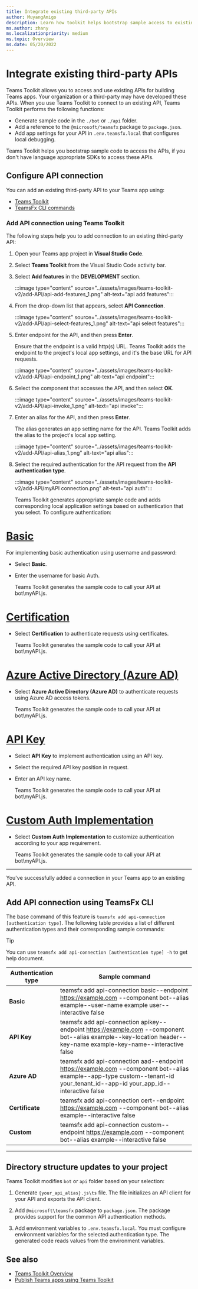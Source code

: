 ```yaml
---
title: Integrate existing third-party APIs
author: MuyangAmigo
description: Learn how toolkit helps bootstrap sample access to existing APIs. List of different authentication types.
ms.author: zhany
ms.localizationpriority: medium
ms.topic: Overview
ms.date: 05/20/2022
---
```


# Integrate existing third-party APIs

Teams Toolkit allows you to access and use existing APIs for building Teams apps. Your organization or a third-party may have developed these APIs. When you use Teams Toolkit to connect to an existing API, Teams Toolkit performs the following functions:

* Generate sample code in the `./bot` or `./api` folder.
* Add a reference to the `@microsoft/teamsfx` package to `package.json`.
* Add app settings for your API in  `.env.teamsfx.local` that configures local debugging.

Teams Toolkit helps you bootstrap sample code to access the APIs, if you don't have language appropriate SDKs to access these APIs.

## Configure API connection

You can add an existing third-party API to your Teams app using:

* [Teams Toolkit](#add-api-connection-using-teams-toolkit)
* [TeamsFx CLI commands](#add-api-connection-using-teamsfx-cli)

### Add API connection using Teams Toolkit

The following steps help you to add connection to an existing third-party API:

1. Open your Teams app project in **Visual Studio Code**.
2. Select **Teams Toolkit** from the Visual Studio Code activity bar.
3. Select **Add features** in the **DEVELOPMENT** section.

    :::image type="content" source="../assets/images/teams-toolkit-v2/add-API/api-add-features_1.png" alt-text="api add features":::

4. From the drop-down list that appears, select **API Connection**.

    :::image type="content" source="../assets/images/teams-toolkit-v2/add-API/api-select-features_1.png" alt-text="api select features":::

5. Enter endpoint for the API, and then press **Enter**.

    Ensure that the endpoint is a valid http(s) URL. Teams Toolkit adds the endpoint to the project's local app settings, and it's the base URL for API requests.

    :::image type="content" source="../assets/images/teams-toolkit-v2/add-API/api-endpoint_1.png" alt-text="api endpoint":::

7. Select the component that accesses the API, and then select **OK**.

    :::image type="content" source="../assets/images/teams-toolkit-v2/add-API/api-invoke_1.png" alt-text="api invoke":::

9. Enter an alias for the API, and then press **Enter**.

    The alias generates an app setting name for the API. Teams Toolkit adds the alias to the project's local app setting.

    :::image type="content" source="../assets/images/teams-toolkit-v2/add-API/api-alias_1.png" alt-text="api alias":::

11. Select the required authentication for the API request from the **API authentication type**.

     :::image type="content" source="../assets/images/teams-toolkit-v2/add-API/myAPI connection.png" alt-text="api auth":::

     Teams Toolkit generates appropriate sample code and adds corresponding local application settings based on authentication that you select. To configure authentication:

# [Basic](#tab/basic)

For implementing basic authentication using username and password:

* Select **Basic**.
* Enter the username for basic Auth.

  Teams Toolkit generates the sample code to call your API at bot\myAPI.js.

# [Certification](#tab/certification)

* Select **Certification** to authenticate requests using certificates.

  Teams Toolkit generates the sample code to call your API at bot\myAPI.js.

# [Azure Active Directory (Azure AD)](#tab/AAD)

* Select **Azure Active Directory (Azure AD)** to authenticate requests using Azure AD access tokens.

  Teams Toolkit generates the sample code to call your API at bot\myAPI.js.

# [API Key](#tab/apikey)

* Select **API Key** to implement authentication using an API key.
* Select the required API key position in request.
* Enter an API key name.

  Teams Toolkit generates the sample code to call your API at bot\myAPI.js.

# [Custom Auth Implementation](#tab/CustomAuthImplementation)

* Select **Custom Auth Implementation** to customize authentication according to your app requirement.

  Teams Toolkit generates the sample code to call your API at bot\myAPI.js.

---

You've successfully added a connection in your Teams app to an existing API.

## Add API connection using TeamsFx CLI

The base command of this feature is `teamsfx add api-connection [authentication type]`. The following table provides a list of different authentication types and their corresponding sample commands:

 > [!TIP]
 > You can use `teamsfx add api-connection [authentication type] -h` to get help document.

   |**Authentication type**|**Sample command**|
   |-----------------------|------------------|
   |**Basic**|teamsfx add api-connection basic--endpoint <https://example.com> --component bot--alias example--user-name example user--interactive false|
   |**API Key**|teamsfx add api-connection apikey--endpoint <https://example.com> --component bot--alias example--key-location header--key-name example-key-name--interactive false|
   |**Azure AD**|teamsfx add api-connection aad--endpoint <https://example.com> --component bot--alias example--app-type custom--tenant-id your_tenant_id--app-id your_app_id--interactive false|
   |**Certificate**|teamsfx add api-connection cert--endpoint <https://example.com> --component bot--alias example--interactive false|
   |**Custom**|teamsfx add api-connection custom--endpoint <https://example.com> --component bot--alias example--interactive false|

---

## Directory structure updates to your project

 Teams Toolkit modifies `bot` or `api` folder based on your selection:

1. Generate `{your_api_alias}.js\ts` file. The file initializes an API client for your API and exports the API client.

2. Add `@microsoft\teamsfx` package to `package.json`. The package provides support for the common API authentication methods.

3. Add environment variables to `.env.teamsfx.local`. You must configure environment variables for the selected authentication type. The generated code reads values from the environment variables.

## See also

* [Teams Toolkit Overview](teams-toolkit-fundamentals.md)
* [Publish Teams apps using Teams Toolkit](publish.md)
